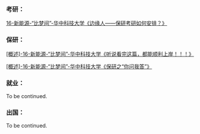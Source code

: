 ### 考研：

[16-新能源-“比梦间”-华中科技大学《边缘人——保研考研如何安排？》](https://mp.weixin.qq.com/s/HlVGjKsaSD7nmsXg3MBY0Q) 

### 保研：

[[概述]-16-新能源-“比梦间”-华中科技大学《听说看完这篇，都能顺利上岸！！！》](https://mp.weixin.qq.com/s/9wnZbJ0GJfHSdcnCBfL4kw) 

[[概述]-16-新能源-“比梦间”-华中科技大学《保研之“你问我答”》](https://mp.weixin.qq.com/s/aDhJGT2eh-nDZEbzpfmo_g) 

### 就业：

To be continued.

### 出国：

To be continued.

